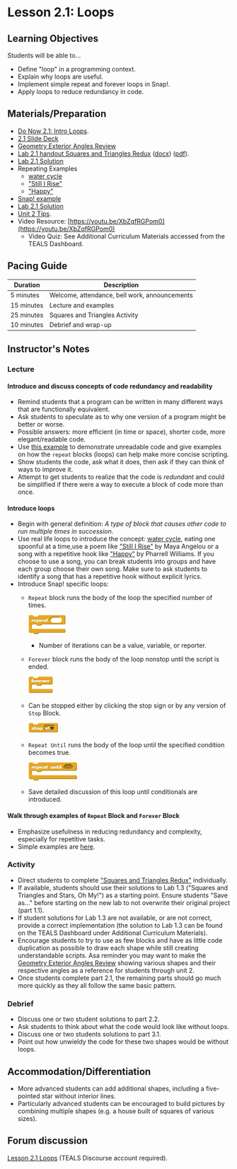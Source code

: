 # Lesson 2.1: Loops

## Learning Objectives

Students will be able to...

* Define "loop" in a programming context.
* Explain why loops are useful.
* Implement simple repeat and forever loops in Snap!.
* Apply loops to reduce redundancy in code.

## Materials/Preparation

* [Do Now 2.1: Intro Loops](do_now_21.md).
* [2.1 Slide Deck](https://github.com/TEALSK12/introduction-to-computer-science/raw/master/slidedecks/TEALS%20SNAP%202.1.pptx)
* [Geometry Exterior Angles Review](Geometry_Exterior_Angles.pdf)
* [Lab 2.1 handout Squares and Triangles Redux](lab_21.md) ([docx](https://github.com/TEALSK12/introduction-to-computer-science/raw/master/Unit%202%20Word/Lab%202.1%20Triangles%20and%20Squares%20Redux.docx)) ([pdf](https://github.com/TEALSK12/introduction-to-computer-science/raw/master/Unit%202%20PDF/Lab%202.1%20Triangles%20and%20Squares%20Redux.pdf)).
* [Lab 2.1 Solution](https://www.tealsk12.org/intro-to-computer-science-sample-solutions/)
* Repeating Examples
  * [water cycle](https://pmm.nasa.gov/education/water-cycle)
  * ["Still I Rise"](https://m.poets.org/poetsorg/poem/still-i-rise)
  * ["Happy"](https://genius.com/Pharrell-williams-happy-lyrics)
* [Snap! example](http://snap.berkeley.edu/snapsource/snap.html#present:Username=brettwo&ProjectName=Lesson%202.1%20Example)
* [Lab 2.1 Solution](https://www.tealsk12.org/intro-to-computer-science-sample-solutions/)
* [Unit 2 Tips](unit_2_tips.md).
* Video Resource: [https://youtu.be/XbZqfRGPom0](https://youtu.be/XbZqfRGPom0)
  * Video Quiz: See Additional Curriculum Materials accessed from the TEALS Dashboard.

## Pacing Guide

| Duration   | Description                                   |
| ---------- | --------------------------------------------- |
| 5 minutes  | Welcome, attendance, bell work, announcements |
| 15 minutes | Lecture and examples                          |
| 25 minutes | Squares and Triangles Activity             |
| 10 minutes | Debrief and wrap-up                           |

## Instructor's Notes

### Lecture

#### Introduce and discuss concepts of code redundancy and readability

* Remind students that a program can be written in many different ways that are functionally equivalent.
* Ask students to speculate as to why one version of a program might be better or worse.
* Possible answers: more efficient (in time or space), shorter code, more elegant/readable code.
* Use [this example](https://snap.berkeley.edu/snap/snap.html#present:Username=andrewspiece&ProjectName=Lesson%202.1%20Example) to demonstrate unreadable code and give examples on how the `repeat` blocks (loops) can help make more concise scripting.
* Show students the code, ask what it does, then ask if they can think of ways to improve it.
* Attempt to get students to realize that the code is _redundant_ and could be simplified if there were a way to execute a block of code more than once.

#### Introduce loops

* Begin with general definition: _A type of block that causes other code to run multiple times in succession_.
* Use real life loops to introduce the concept: [water cycle](https://pmm.nasa.gov/education/water-cycle), eating one spoonful at a time,use a poem like ["Still I Rise"](https://m.poets.org/poetsorg/poem/still-i-rise) by Maya Angelou or a song with a repetitive hook like ["Happy"](https://genius.com/Pharrell-williams-happy-lyrics) by Pharrell Williams. If you choose to use a song, you can break students into groups and have each group choose their own song.  Make sure to ask students to identify a song that has a repetitive hook without explicit lyrics.
* Introduce Snap! specific loops:
  * `Repeat` block runs the body of the loop the specified number of times.

    ![Repeat Block](repeat.png)

    * Number of iterations can be a value, variable, or reporter.
  * `Forever` block runs the body of the loop nonstop until the script is ended.

    ![Forever Block](forever.png)

  * Can be stopped either by clicking the stop sign or by any version of `Stop` Block.

    ![Stop Block](stop.png)

  * `Repeat Until` runs the body of the loop until the specified condition becomes true.

    ![Repeat Until Block](repeat%20until.png)

  * Save detailed discussion of this loop until conditionals are introduced.

#### Walk through examples of `Repeat` Block and `Forever` Block

* Emphasize usefulness in reducing redundancy and complexity, especially for repetitive tasks.
* Simple examples are [here](http://snap.berkeley.edu/snapsource/snap.html#present:Username=brettwo&ProjectName=Lesson%202.1%20Example).

### Activity

* Direct students to complete ["Squares and Triangles Redux"](lab_21.md) individually.  
* If available, students should use their solutions to Lab 1.3 ("Squares and Triangles and Stars, Oh My!") as a starting point.  Ensure students "Save as..." before starting on the new lab to not overwrite their original project (part 1.1).
* If student solutions for Lab 1.3 are not available, or are not correct, provide a correct implementation (the solution to Lab 1.3 can be found on the TEALS Dashboard under Additional Curriculum Materials).
* Encourage students to try to use as few blocks and have as little code duplication as possible to draw each shape while still creating understandable scripts. Asa reminder you may want to make the [Geometry Exterior Angles Review](Geometry_Exterior_Angles.pdf) showing various shapes and their respective angles as a reference for students through unit 2.
* Once students complete part 2.1, the remaining parts should go much more quickly as they all follow the same basic pattern.

### Debrief

* Discuss one or two student solutions to part 2.2.
* Ask students to think about what the code would look like without loops.
* Discuss one or two students solutions to part 3.1.
* Point out how unwieldy the code for these two shapes would be without loops.

## Accommodation/Differentiation

* More advanced students can add additional shapes, including a five-pointed star without interior lines.  
* Particularly advanced students can be encouraged to build pictures by combining multiple shapes (e.g. a house built of squares of various sizes).

## Forum discussion

[Lesson 2.1 Loops](http://forums.tealsk12.org/c/intro-unit-2-loops/lesson-2-1-loops) (TEALS Discourse account required).
